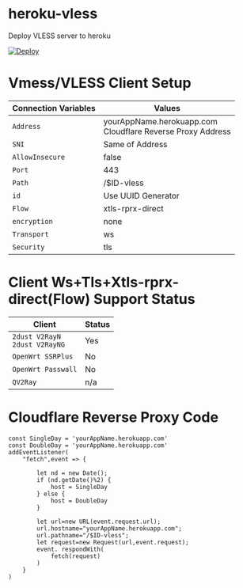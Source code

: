 # heroku-vless
Deploy VLESS server to heroku

[![Deploy](https://www.herokucdn.com/deploy/button.png)](https://dashboard.heroku.com/new?template=https://github.com/Dimitri2020007/heroku-vless/tree/main)

# Vmess/VLESS Client Setup

| Connection Variables | Values |
| -------------------- | ------ |
| `Address` | yourAppName.herokuapp.com </br> Cloudflare Reverse Proxy Address |
| `SNI` | Same of Address |
| `AllowInsecure` | false |
| `Port` | 443 |
| `Path` | /$ID-vless |
| `id` | Use UUID Generator |
| `Flow` | xtls-rprx-direct |
| `encryption` | none |
| `Transport` | ws |
| `Security` | tls |

# Client Ws+Tls+Xtls-rprx-direct(Flow) Support Status

| Client | Status |
| ------ | ------ |
| `2dust V2RayN` </br> `2dust V2RayNG` | Yes |
| `OpenWrt SSRPlus` | No |
| `OpenWrt Passwall` | No |
| `QV2Ray` | n/a |

# Cloudflare Reverse Proxy Code
```
const SingleDay = 'yourAppName.herokuapp.com'
const DoubleDay = 'yourAppName.herokuapp.com'
addEventListener(
    "fetch",event => {
    
        let nd = new Date();
        if (nd.getDate()%2) {
            host = SingleDay
        } else {
            host = DoubleDay
        }
        
        let url=new URL(event.request.url);
        url.hostname="yourAppName.herokuapp.com";
        url.pathname="/$ID-vless";
        let request=new Request(url,event.request);
        event. respondWith(
            fetch(request)
        )
    }
)
```
